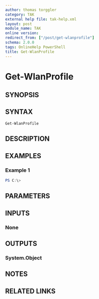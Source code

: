 ```yaml
---
author: thomas torggler
category: TAK
external help file: tak-help.xml
layout: post
module_name: TAK
online version:
redirect_from: ["/post/get-wlanprofile"]
schema: 2.0.0
tags: OnlineHelp PowerShell
title: Get-WlanProfile
---
```


# Get-WlanProfile

## SYNOPSIS


## SYNTAX

```
Get-WlanProfile
```

## DESCRIPTION


## EXAMPLES

### Example 1
```powershell
PS C:\> 
```



## PARAMETERS

## INPUTS

### None


## OUTPUTS

### System.Object

## NOTES

## RELATED LINKS
